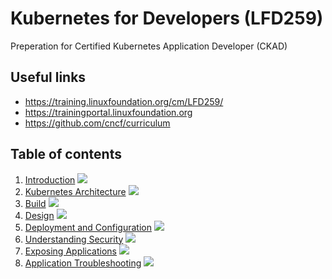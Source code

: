 # Kubernetes for Developers (LFD259)

Preperation for Certified Kubernetes Application Developer (CKAD)


## Useful links

* https://training.linuxfoundation.org/cm/LFD259/
* https://trainingportal.linuxfoundation.org
* https://github.com/cncf/curriculum


## Table of contents

1. [Introduction](00_kubernetes_architecture.md) ![](https://us-central1-progress-markdown.cloudfunctions.net/progress/100)
2. [Kubernetes Architecture](00_kubernetes_architecture.md) ![](https://us-central1-progress-markdown.cloudfunctions.net/progress/35)
3. [Build](00_kubernetes_architecture.md) ![](https://us-central1-progress-markdown.cloudfunctions.net/progress/0)
4. [Design](00_kubernetes_architecture.md) ![](https://us-central1-progress-markdown.cloudfunctions.net/progress/0)
5. [Deployment and Configuration](00_kubernetes_architecture.md) ![](https://us-central1-progress-markdown.cloudfunctions.net/progress/0)
6. [Understanding Security](00_kubernetes_architecture.md) ![](https://us-central1-progress-markdown.cloudfunctions.net/progress/0)
7. [Exposing Applications](00_kubernetes_architecture.md) ![](https://us-central1-progress-markdown.cloudfunctions.net/progress/0)
8. [Application Troubleshooting](00_kubernetes_architecture.md) ![](https://us-central1-progress-markdown.cloudfunctions.net/progress/0)